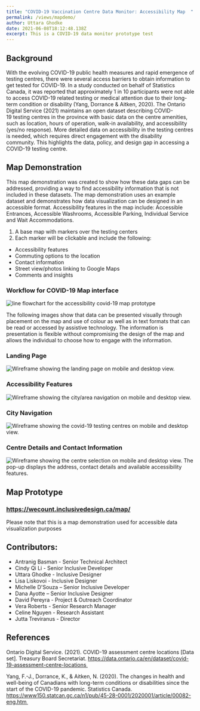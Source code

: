 ```yaml
---
title: "COVID-19 Vaccination Centre Data Monitor: Accessibility Map  "
permalink: /views/mapdemo/
author: Uttara Ghodke
date: 2021-06-08T18:12:48.138Z
excerpt: This is a COVID-19 data monitor prototype test
---
```

## Background 

With the evolving COVID-19 public health measures and rapid emergence of testing centres, there were several access barriers to obtain information to get tested for COVID-19. In a study conducted on behalf of Statistics Canada, it was reported that approximately 1 in 10 participants were not able to access COVID-19 related testing or medical attention due to their long-term condition or disability (Yang, Dorrance & Aitken, 2020). The Ontario Digital Service (2021) maintains an open dataset describing COVID-19 testing centres in the province​ with basic data on the centre amenities, such as location, hours of operation, walk-in availability, and accessibility (yes/no response). More detailed data on accessibility in the testing centres is needed, which requires direct engagement with the disability community. This highlights the data, policy, and design gap in accessing a COVID-19 testing centre.  

## Map Demonstration 

This map demonstration was created to show how these data gaps can be addressed, providing a way to find accessibility information that is not included in these datasets. The map demonstration uses an example dataset and demonstrates how data visualization can be designed in an accessible format. Accessibility features in the map include: Accessible Entrances, Accessible Washrooms, Accessible Parking, Individual Service and Wait Accommodations.  

1. A base map with markers over the testing centers 
2. Each marker will be clickable and include the following: 

* Accessibility features  
* Commuting options to the location 
* Contact information 
* Street view/photos linking to Google Maps 
* Comments and insights   

### Workflow for COVID-19 Map interface

![line flowchart for the accessibility covid-19 map prototype](/uploads/data-monitor-prototyping-flow-chart-01.jpg "Workflow for COVID-19 Map interface")

The following images show that data can be presented visually through placement on the map and use of colour as well as in text formats that can be read or accessed  by assistive technology. The information is presentation is flexible without compromising the design of the map and allows the individual to choose how to engage with the information.

### Landing Page

![Wireframe showing the landing page on mobile and desktop view. ](/uploads/covid-19-data-monitor-01.jpg "Landing Page ")

### Accessibility Features

![Wireframe showing the city/area navigation on mobile and desktop view. ](/uploads/covid-19-data-monitor-02.jpg "Accessibility Features")

### City Navigation

![Wireframe showing the covid-19 testing centres on mobile and desktop view. ](/uploads/covid-19-data-monitor-03.jpg "City Navigation")

### Centre Details and Contact Information

![Wireframe showing the centre selection on mobile and desktop view. The pop-up displays the address, contact details and available accessibility features.](/uploads/covid-19-data-monitor-04.jpg "Centre Details and Contact Information")

## Map Prototype

### <https://wecount.inclusivedesign.ca/map/>

[](https://wecount.inclusivedesign.ca/map/)Please note that this is a map demonstration used for accessible data visualization purposes 

## Contributors: 

* Antranig Basman - Senior Technical Architect​ 
* Cindy Qi Li - Senior Inclusive Developer​  
* Uttara Ghodke - Inclusive Designer​ 
* Lisa Liskovoi - Inclusive Designer​ 
* Michelle D'Souza – Senior Inclusive Developer 
* Dana Ayotte – Senior Inclusive Designer 
* David Pereyra - Project & Outreach Coordinator​ 
* Vera Roberts - Senior Research Manager​ 
* Celine Nguyen - Research Assistant 
* Jutta Treviranus - Director​ 

## References

Ontario Digital Service. (2021). COVID-19 assessment centre locations \[Data set]. Treasury Board Secretariat. https://data.ontario.ca/en/dataset/covid-19-assessment-centre-locations 

Yang, F.-J., Dorrance, K., & Aitken, N. (2020). The changes in health and well-being of Canadians with long-term conditions or disabilities since the start of the COVID-19 pandemic. Statistics Canada. https://www150.statcan.gc.ca/n1/pub/45-28-0001/2020001/article/00082-eng.htm 

<!--EndFragment-->